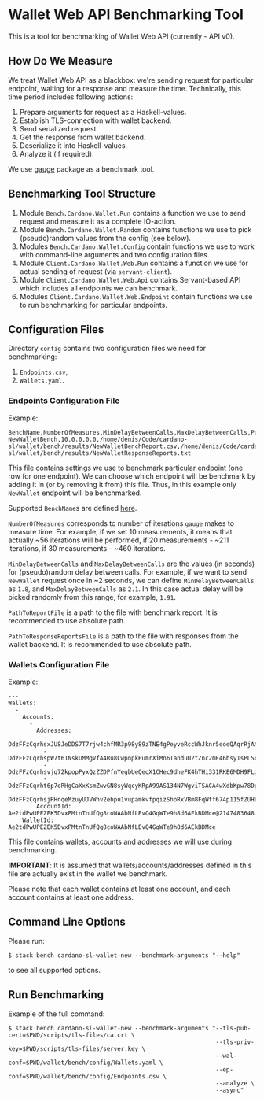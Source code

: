 # Wallet Web API Benchmarking Tool

This is a tool for benchmarking of Wallet Web API (currently - API v0).

## How Do We Measure

We treat Wallet Web API as a blackbox: we're sending request for particular endpoint,
waiting for a response and measure the time. Technically, this time period includes
following actions:

1. Prepare arguments for request as a Haskell-values.
2. Establish TLS-connection with wallet backend.
3. Send serialized request.
4. Get the response from wallet backend.
5. Deserialize it into Haskell-values.
6. Analyze it (if required).

We use [gauge](https://hackage.haskell.org/package/gauge) package as a benchmark tool.

## Benchmarking Tool Structure

1. Module `Bench.Cardano.Wallet.Run` contains a function we use to send request and measure it as a complete IO-action.
2. Module `Bench.Cardano.Wallet.Random` contains functions we use to pick (pseudo)random values from the config (see below).
3. Modules `Bench.Cardano.Wallet.Config` contain functions we use to work with command-line arguments and two configuration files.
4. Module `Client.Cardano.Wallet.Web.Run` contains a function we use for actual sending of request (via `servant-client`).
5. Module `Client.Cardano.Wallet.Web.Api` contains Servant-based API which includes all endpoints we can benchmark.
6. Modules `Client.Cardano.Wallet.Web.Endpoint` contain functions we use to run benchmarking for particular endpoints.

## Configuration Files

Directory `config` contains two configuration files we need for benchmarking:

1. `Endpoints.csv`,
2. `Wallets.yaml`.

### Endpoints Configuration File

Example:

```
BenchName,NumberOfMeasures,MinDelayBetweenCalls,MaxDelayBetweenCalls,PathToReportFile,PathToResponseReportsFile
NewWalletBench,10,0.0,0.0,/home/denis/Code/cardano-sl/wallet/bench/results/NewWalletBenchReport.csv,/home/denis/Code/cardano-sl/wallet/bench/results/NewWalletResponseReports.txt
```

This file contains settings we use to benchmark particular endpoint (one row for one endpoint). We can choose which
endpoint will be benchmark by adding it in (or by removing it from) this file. Thus, in this example only `NewWallet`
endpoint will be benchmarked.

Supported `BenchName`s are defined [here](https://github.com/input-output-hk/cardano-sl/blob/feature/cbr23-wallet-bench/wallet/bench/Bench/Pos/Wallet/Types.hs).

`NumberOfMeasures` corresponds to number of iterations `gauge` makes to measure time. For example, if we set 10 measurements,
it means that actually ~56 iterations will be performed, if 20 measurements - ~211 iterations, if 30 measurements - ~460 iterations.

`MinDelayBetweenCalls` and `MaxDelayBetweenCalls` are the values (in seconds) for (pseudo)random delay between calls.
For example, if we want to send `NewWallet` request once in ~2 seconds, we can define `MinDelayBetweenCalls` as `1.8`,
and `MaxDelayBetweenCalls` as `2.1`. In this case actual delay will be picked randomly from this range, for example, `1.91`.

`PathToReportFile` is a path to the file with benchmark report. It is recommended to use absolute path.

`PathToResponseReportsFile` is a path to the file with responses from the wallet backend. It is recommended
to use absolute path.

### Wallets Configuration File

Example:

```
---
Wallets:
  -
    Accounts:
      -
        Addresses:
          - DdzFFzCqrhsxJU8JeDDS7T7rjw4chfMR3p98y89zTNE4gPeyveRccWhJknr5eoeQAqrRjAXNPH5L7q39fFpA8SoETRD8bZn6RSDm2BR4
          - DdzFFzCqrhspW7t61NskUMMgVfA4Ru8CwpnpkPumrXiMn6TanduU2tZnc2mE46bsy1sPLScxnqh2KQyYqCHhueY5SVnLsbS1STTYJ5vX
          - DdzFFzCqrhsvjq72kpopPyxQzZZDPfnYegbUeQeqX1CHec9dheFK4hTHi331RKE6MDH9FLgNjEjRS8gwyCGjLi9W7zpYmGYzAVnSLMd4
          - DdzFFzCqrht6p7oRHgCaXxKsmZwvGN8syWqcyKRpA99AS134N7WgviTSACA4wXdbKpw78DpZcpyyshmvJvt2VBPeBXFGzWzyPykufq5c
          - DdzFFzCqrhsjRHnqeMzuyUJVWhv2ebpu1vupamkvfpqizShoRxVBm8FqWff674p115fZUHLFZ9jrBA2edhPnv5KQedQDEBK99NVQdE4t
        AccountId: Ae2tdPwUPEZEK5DvxPMtnTnUfQg8coWAAbNfLEvQ4GqWTe9h8d6AEkBDMce@2147483648
    WalletId: Ae2tdPwUPEZEK5DvxPMtnTnUfQg8coWAAbNfLEvQ4GqWTe9h8d6AEkBDMce
```

This file contains wallets, accounts and addresses we will use during benchmarking.

**IMPORTANT**: It is assumed that wallets/accounts/addresses defined in this file are actually exist in the wallet we
benchmark.

Please note that each wallet contains at least one account, and each account contains at least one address.

## Command Line Options

Please run:

```
$ stack bench cardano-sl-wallet-new --benchmark-arguments "--help"
```

to see all supported options.

## Run Benchmarking

Example of the full command:

```
$ stack bench cardano-sl-wallet-new --benchmark-arguments "--tls-pub-cert=$PWD/scripts/tls-files/ca.crt \
                                                           --tls-priv-key=$PWD/scripts/tls-files/server.key \
                                                           --wal-conf=$PWD/wallet/bench/config/Wallets.yaml \
                                                           --ep-conf=$PWD/wallet/bench/config/Endpoints.csv \
                                                           --analyze \
                                                           --async"
```
